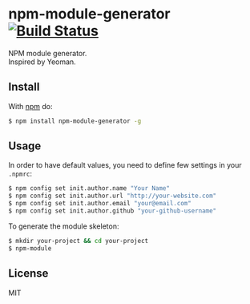 # npm-module-generator [![Build Status](https://travis-ci.org/kewah/npm-module-generator.svg)](https://travis-ci.org/kewah/npm-module-generator)

NPM module generator.  
Inspired by Yeoman.

## Install

With [npm](http://npmjs.org) do:

```bash
$ npm install npm-module-generator -g
```

## Usage

In order to have default values, you need to define few settings in your `.npmrc`:

```bash
$ npm config set init.author.name "Your Name"
$ npm config set init.author.url "http://your-website.com"
$ npm config set init.author.email "your@email.com"
$ npm config set init.author.github "your-github-username"
```

To generate the module skeleton:

```bash
$ mkdir your-project && cd your-project
$ npm-module
```

## License

MIT
